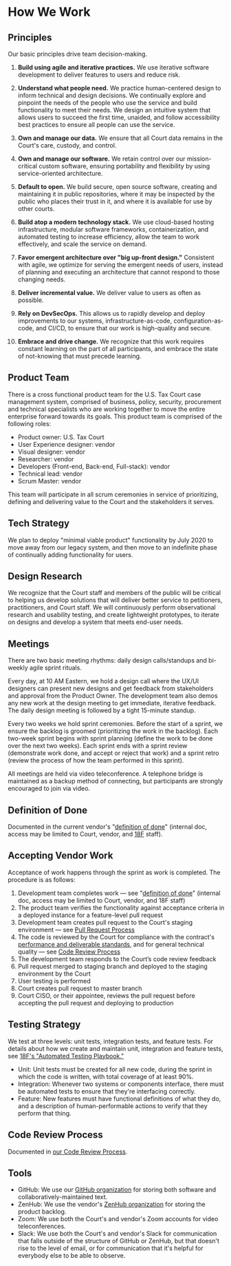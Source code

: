 # How We Work

## Principles

Our basic principles drive team decision-making.

1.  **Build using agile and iterative practices.** We use iterative software development to deliver features to users and reduce risk.

2.  **Understand what people need.** We practice human-centered design to inform technical and design decisions. We continually explore and pinpoint the needs of the people who use the service and build functionality to meet their needs. We design an intuitive system that allows users to succeed the first time, unaided, and follow accessibility best practices to ensure all people can use the service.

3.  **Own and manage our data.** We ensure that all Court data remains in the Court's care, custody, and control.

4.  **Own and manage our software.** We retain control over our mission-critical custom software, ensuring portability and flexibility by using service-oriented architecture.

5.  **Default to open.** We build secure, open source software, creating and maintaining it in public repositories, where it may be inspected by the public who places their trust in it, and where it is available for use by other courts.

6.  **Build atop a modern technology stack.** We use cloud-based hosting infrastructure, modular software frameworks, containerization, and automated testing to increase efficiency, allow the team to work effectively, and scale the service on demand.

7.  **Favor emergent architecture over "big up-front design."** Consistent with agile, we optimize for serving the emergent needs of users, instead of planning and executing an architecture that cannot respond to those changing needs.

8.  **Deliver incremental value.** We deliver value to users as often as possible.

9.  **Rely on DevSecOps.** This allows us to rapidly develop and deploy improvements to our systems, infrastructure-as-code, configuration-as-code, and CI/CD, to ensure that our work is high-quality and secure.

10. **Embrace and drive change.** We recognize that this work requires constant learning on the part of all participants, and embrace the state of not-knowing that must precede learning.

## Product Team

There is a cross functional product team for the U.S. Tax Court case management system, comprised of business, policy, security, procurement and technical specialists who are working together to move the entire enterprise forward towards its goals. This product team is comprised of the following roles:

-   Product owner: U.S. Tax Court
-   User Experience designer: vendor
-   Visual designer: vendor
-   Researcher: vendor
-   Developers (Front-end, Back-end, Full-stack): vendor
-   Technical lead: vendor
-   Scrum Master: vendor

This team will participate in all scrum ceremonies in service of prioritizing, defining and delivering value to the Court and the stakeholders it serves.

## Tech Strategy

We plan to deploy "minimal viable product" functionality by July 2020 to move away from our legacy system, and then move to an indefinite phase of continually adding functionality for users.

## Design Research

We recognize that the Court staff and members of the public will be critical to helping us develop solutions that will deliver better service to petitioners, practitioners, and Court staff. We will continuously perform observational research and usability testing, and create lightweight prototypes, to iterate on designs and develop a system that meets end-user needs.

## Meetings

There are two basic meeting rhythms: daily design calls/standups and bi-weekly agile sprint rituals.

Every day, at 10 AM Eastern, we hold a design call where the UX/UI designers can present new designs and get feedback from stakeholders and approval from the Product Owner. The development team also demos any new work at the design meeting to get immediate, iterative feedback. The daily design meeting is followed by a tight 15-minute standup.

Every two weeks we hold sprint ceremonies. Before the start of a sprint, we ensure the backlog is groomed (prioritizing the work in the backlog). Each two-week sprint begins with sprint planning (define the work to be done over the next two weeks). Each sprint ends with a sprint review (demonstrate work done, and accept or reject that work) and a sprint retro (review the process of how the team performed in this sprint).

All meetings are held via video teleconference. A telephone bridge is maintained as a backup method of connecting, but participants are strongly encouraged to join via video.

## Definition of Done

Documented in the current vendor's "[definition of
done](https://docs.google.com/document/d/1KO1Gh1bHo3TaeRhr6inPqqC-op00XkqiyTxYIOQVE6g/edit?ts=5c93ef23)" (internal doc, access may be limited to Court, vendor, and [18F](https://18f.gov/) staff).

## Accepting Vendor Work

Acceptance of work happens through the sprint as work is completed. The
procedure is as follows:

1.  Development team completes work — see "[definition of done](https://docs.google.com/document/d/1KO1Gh1bHo3TaeRhr6inPqqC-op00XkqiyTxYIOQVE6g/edit?ts=5c93ef23)" (internal doc, access may be limited to Court, vendor, and 18F staff)
2.  The product team verifies the functionality against acceptance criteria in a deployed instance for a feature-level pull request
3.  Development team creates pull request to the Court's staging environment — see [Pull Request Process](https://github.com/ustaxcourt/ef-cms#sprint-prs)
4.  The code is reviewed by the Court for compliance with the contract's [performance and deliverable standards](https://github.com/ustaxcourt/case-management-rfq/blob/master/02_SOW.md#deliverables-and-performance-standards), and for general technical quality — see [Code Review Process](https://github.com/ustaxcourt/ef-cms/blob/staging/docs/CODE_REVIEW.md)
5.  The development team responds to the Court’s code review feedback
6.  Pull request merged to staging branch and deployed to the staging environment by the Court
7.  User testing is performed
8.  Court creates pull request to master branch
9.  Court CISO, or their appointee, reviews the pull request before accepting the pull request and deploying to production

## Testing Strategy

We test at three levels: unit tests, integration tests, and feature tests. For details about how we create and maintain unit, integration and feature tests, see [18F's "Automated Testing Playbook."](https://automated-testing-playbook.18f.gov/)

-   Unit: Unit tests must be created for all new code, during the sprint in which the code is written, with total coverage of at least 90%.
-   Integration: Whenever two systems or components interface, there must be automated tests to ensure that they're interfacing correctly.
-   Feature: New features must have functional definitions of what they do, and a description of human-performable actions to verify that they perform that thing.

## Code Review Process

Documented in [our Code Review
Process](https://github.com/ustaxcourt/ef-cms/blob/staging/docs/CODE_REVIEW.md).

## Tools

-   GitHub: We use our [GitHub organization](https://github.com/ustaxcourt/ef-cms) for storing both software and collaboratively-maintained text.
-   ZenHub: We use the vendor's [ZenHub organization](https://github.com/flexion/ef-cms#workspaces/ef-cms-5bbe4bed4b5806bc2bec65d3/boards?repos=152320868&showPipelineDescriptions=false) for storing the product backlog.
-   Zoom: We use both the Court's and vendor's Zoom accounts for video teleconferences.
-   Slack: We use both the Court's and vendor's Slack for communication that falls outside of the structure of GitHub or ZenHub, but that doesn't rise to the level of email, or for communication that it's helpful for everybody else to be able to observe.
